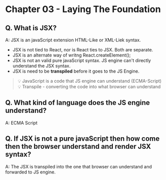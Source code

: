 # Chapter 03 - Laying The Foundation

## Q. What is JSX?

A: JSX is an javaScript extension HTML-Like or XML-Liek syntax.

- JSX is not tied to React, nor is React ties to JSX. Both are separate.
- JSX is an alternate way of writng React.createElement();
- JSX is not an valid pure javaScript syntax. JS engine can't directly understand the JSX syntax.
- JSX is need to be **transpiled** before it goes to the JS Engine.

> 💡 JavaScript is a code that JS engine can understand (ECMA-Script)
> 💡 Transpile - converting the code into what browser can understand

## Q. What kind of language does the JS engine understand?

A: ECMA Script

## Q. If JSX is not a pure javaScript then how come then the browser understand and render JSX syntax?

A: The JSX is transpiled into the one that browser can understand and forwarded to JS engine.
